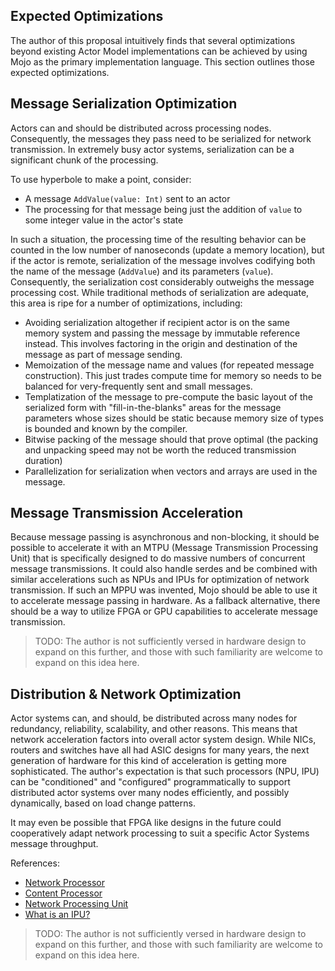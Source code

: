 ## Expected Optimizations

The author of this proposal intuitively finds that several optimizations
beyond existing Actor Model implementations can be achieved by using Mojo as 
the primary implementation language. This section outlines those 
expected optimizations.

## Message Serialization Optimization
Actors can and should be distributed across processing nodes. Consequently, the
messages they pass need to be serialized for network transmission. In extremely
busy actor systems, serialization can be a significant chunk of the processing.

To use hyperbole to make a point, consider:
* A message `AddValue(value: Int)` sent to an actor
* The processing for that message being just the addition of `value` to
  some integer value in the actor's state

In such a situation, the processing time of the resulting behavior can be
counted in the low number of nanoseconds (update a memory location), but
if the actor is remote, serialization of the message involves codifying
both the name of the message (`AddValue`) and its parameters (`value`).
Consequently, the serialization cost considerably outweighs
the message processing cost. While traditional methods of serialization are
adequate, this area is ripe for a number of optimizations, including:

* Avoiding serialization altogether if recipient actor is on the same memory
  system and passing the message by immutable reference instead. This 
  involves factoring in the origin and destination of the message as part of
  message sending.
* Memoization of the message name and values (for repeated message construction). This
  just trades compute time for memory so needs to be balanced for very-frequently
  sent and small messages. 
* Templatization of the message to pre-compute the basic layout of the serialized
  form with "fill-in-the-blanks" areas for the message parameters whose sizes
  should be static because memory size of types is bounded and known by the compiler.
* Bitwise packing of the message should that prove optimal (the packing and
  unpacking speed may not be worth the reduced transmission duration)
* Parallelization for serialization when vectors and arrays are used in the
  message.

## Message Transmission Acceleration

Because message passing is asynchronous and non-blocking, it should be possible to 
accelerate it with an MTPU (Message Transmission Processing Unit)
that is specifically designed to do massive numbers of concurrent message transmissions. 
It could also handle serdes and be combined  with similar accelerations such as NPUs
and IPUs for optimization of network transmission. If such an MPPU was invented, Mojo
should be able to use it to accelerate message passing in hardware. As a fallback 
alternative, there should be a way to utilize FPGA or GPU capabilities to accelerate
message transmission. 

> TODO: The author is not sufficiently versed in hardware design to 
> expand on this further, and those with such familiarity are welcome to
> expand on this idea here. 


## Distribution & Network Optimization

Actor systems can, and should, be distributed across many nodes for redundancy, 
reliability, scalability, and other reasons.  This means
that network acceleration factors into overall actor system design. While NICs, 
routers and switches have all had ASIC designs for many years, the next
generation of hardware for this kind of acceleration is getting more
sophisticated. The author's expectation is that such processors (NPU, IPU)
can be "conditioned" and "configured" programmatically to support distributed
actor systems over many nodes efficiently, and possibly dynamically, based on
load change patterns.

It may even be possible that FPGA like designs in the future could cooperatively
adapt network processing to suit a specific Actor Systems message throughput.  

References:
* [Network Processor](https://en.wikipedia.org/wiki/Network_processor)
* [Content Processor](https://en.wikipedia.org/wiki/Content_processor)
* [Network Processing Unit](https://www.sciencedirect.com/topics/computer-science/network-processing-unit)
* [What is an IPU?](https://www.networkcomputing.com/data-centers/what-ipu-infrastructure-processing-unit-and-how-does-it-work)

> TODO: The author is not sufficiently versed in hardware design to
> expand on this further, and those with such familiarity are welcome to
> expand on this idea here. 


